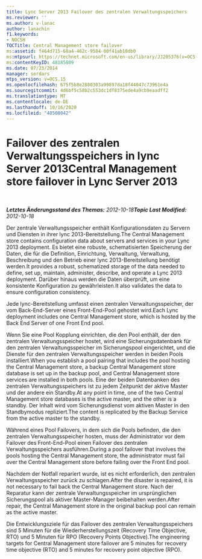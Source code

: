 ```yaml
---
title: Lync Server 2013 Failover des zentralen Verwaltungsspeichers
ms.reviewer: ''
ms.author: v-lanac
author: lanachin
f1.keywords:
- NOCSH
TOCTitle: Central Management store failover
ms:assetid: f464d715-68a4-462c-9584-00f41ab10db0
ms:mtpsurl: https://technet.microsoft.com/en-us/library/JJ205376(v=OCS.15)
ms:contentKeyID: 48185809
ms.date: 07/23/2014
manager: serdars
mtps_version: v=OCS.15
ms.openlocfilehash: 675f5b8e2880303a99897da18f44047c73961e4a
ms.sourcegitcommit: 4d6bf5c58b2c553dc1df8375ede4a9cb9eaadff2
ms.translationtype: MT
ms.contentlocale: de-DE
ms.lasthandoff: 10/16/2020
ms.locfileid: "48508042"
---
```

# <a name="central-management-store-failover-in-lync-server-2013"></a><span data-ttu-id="10e78-102">Failover des zentralen Verwaltungsspeichers in lync Server 2013</span><span class="sxs-lookup"><span data-stu-id="10e78-102">Central Management store failover in Lync Server 2013</span></span>

<div data-xmlns="http://www.w3.org/1999/xhtml">

<div class="topic" data-xmlns="http://www.w3.org/1999/xhtml" data-msxsl="urn:schemas-microsoft-com:xslt" data-cs="https://msdn.microsoft.com/">

<div data-asp="https://msdn2.microsoft.com/asp">



</div>

<div id="mainSection">

<div id="mainBody">

<span> </span>

<span data-ttu-id="10e78-103">_**Letztes Änderungsstand des Themas:** 2012-10-18_</span><span class="sxs-lookup"><span data-stu-id="10e78-103">_**Topic Last Modified:** 2012-10-18_</span></span>

<span data-ttu-id="10e78-104">Der zentrale Verwaltungsspeicher enthält Konfigurationsdaten zu Servern und Diensten in ihrer lync 2013-Bereitstellung.</span><span class="sxs-lookup"><span data-stu-id="10e78-104">The Central Management store contains configuration data about servers and services in your Lync 2013 deployment.</span></span> <span data-ttu-id="10e78-105">Es bietet eine robuste, schematisierten Speicherung der Daten, die für die Definition, Einrichtung, Verwaltung, Verwaltung, Beschreibung und den Betrieb einer lync 2013-Bereitstellung benötigt werden.</span><span class="sxs-lookup"><span data-stu-id="10e78-105">It provides a robust, schematized storage of the data needed to define, set up, maintain, administer, describe, and operate a Lync 2013 deployment.</span></span> <span data-ttu-id="10e78-106">Darüber hinaus werden die Daten überprüft, um eine konsistente Konfiguration zu gewährleisten.</span><span class="sxs-lookup"><span data-stu-id="10e78-106">It also validates the data to ensure configuration consistency.</span></span>

<span data-ttu-id="10e78-107">Jede lync-Bereitstellung umfasst einen zentralen Verwaltungsspeicher, der vom Back-End-Server eines Front-End-Pool gehostet wird.</span><span class="sxs-lookup"><span data-stu-id="10e78-107">Each Lync deployment includes one Central Management store, which is hosted by the Back End Server of one Front End pool.</span></span>

<span data-ttu-id="10e78-108">Wenn Sie eine Pool Kopplung einrichten, die den Pool enthält, der den zentralen Verwaltungsspeicher hostet, wird eine Sicherungsdatenbank für den zentralen Verwaltungsspeicher im Sicherungspool eingerichtet, und die Dienste für den zentralen Verwaltungsspeicher werden in beiden Pools installiert.</span><span class="sxs-lookup"><span data-stu-id="10e78-108">When you establish a pool pairing that includes the pool hosting the Central Management store, a backup Central Management store database is set up in the backup pool, and Central Management store services are installed in both pools.</span></span> <span data-ttu-id="10e78-109">Eine der beiden Datenbanken des zentralen Verwaltungsspeichers ist zu jedem Zeitpunkt der aktive Master und der andere ein Standby.</span><span class="sxs-lookup"><span data-stu-id="10e78-109">At any point in time, one of the two Central Management store databases is the active master, and the other is a standby.</span></span> <span data-ttu-id="10e78-110">Der Inhalt wird vom Sicherungsdienst vom aktiven Master in den Standbymodus repliziert.</span><span class="sxs-lookup"><span data-stu-id="10e78-110">The content is replicated by the Backup Service from the active master to the standby.</span></span>

<span data-ttu-id="10e78-111">Während eines Pool Failovers, in dem sich die Pools befinden, die den zentralen Verwaltungsspeicher hosten, muss der Administrator vor dem Failover des Front-End-Pool einen Failover des zentralen Verwaltungsspeichers ausführen.</span><span class="sxs-lookup"><span data-stu-id="10e78-111">During a pool failover that involves the pools hosting the Central Management store, the administrator must fail over the Central Management store before failing over the Front End pool.</span></span>

<span data-ttu-id="10e78-112">Nachdem der Notfall repariert wurde, ist es nicht erforderlich, den zentralen Verwaltungsspeicher zurück zu schlagen.</span><span class="sxs-lookup"><span data-stu-id="10e78-112">After the disaster is repaired, it is not necessary to fail back the Central Management store.</span></span> <span data-ttu-id="10e78-113">Nach der Reparatur kann der zentrale Verwaltungsspeicher im ursprünglichen Sicherungspool als aktiver Master-Manager beibehalten werden.</span><span class="sxs-lookup"><span data-stu-id="10e78-113">After repair, the Central Management store in the original backup pool can remain as the active master.</span></span>

<span data-ttu-id="10e78-114">Die Entwicklungsziele für das Failover des zentralen Verwaltungsspeichers sind 5 Minuten für die Wiederherstellungszeit (Recovery Time Objective, RTO) und 5 Minuten für RPO (Recovery Points Objective).</span><span class="sxs-lookup"><span data-stu-id="10e78-114">The engineering targets for Central Management store failover are 5 minutes for recovery time objective (RTO) and 5 minutes for recovery point objective (RPO).</span></span>

</div>

<span> </span>

</div>

</div>

</div>

